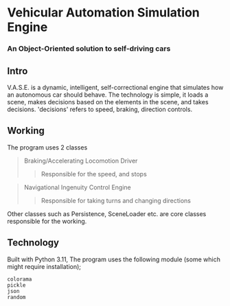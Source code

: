 # Vehicular Automation Simulation Engine
### An Object-Oriented solution to self-driving cars

## Intro
V.A.S.E. is a dynamic, intelligent, self-correctional engine that simulates
how an autonomous car should behave.
The technology is simple, it loads a scene, makes decisions based on 
the elements in the scene, and takes decisions.
'decisions' refers to speed, braking, direction controls.


## Working
The program uses 2 classes
> Braking/Accelerating Locomotion Driver
>> Responsible for the speed, and stops

> Navigational Ingenuity Control Engine
>> Responsible for taking turns and changing directions

Other classes such as Persistence, SceneLoader etc. are core classes 
responsible for the working.

## Technology
Built with Python 3.11, The program uses the following module
(some which might require installation);

```text
colorama
pickle
json
random
```

